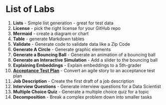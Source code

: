 # List of Labs

1. **Lists** - Simple list generation - great for test data
2. **License** - pick the right license for your GitHub repo
3. **Mermaid** - create a diagram or chart
4. **Table** - generate Markdown tables
4. **Validate** - Generate code to validate data like a Zip Code
5. **Generate A Circle** - Generate graphic elements
6. **Generate a Bouncing Ball** - Generate an animation of a bouncing ball
7. **Generate an Interactive Simulation** - Add a slider to the bouncing ball
8. **Explaining Embeddings** - Explain embeddings to a 5th-grader
9. **[Acceptance Test Plan](12-acceptance-test-plan.md)** - Convert an agile story to an acceptance test plan
10. **Job Description** - Create the first draft of a job description
11. **Interview Questions** - Generate interview questions for a Data Scientist
12. **Multiple Choice Quiz** - Generate a multiple choice quiz for a topic
12. **Decomposition** - Break a complex problem down into smaller tasks
